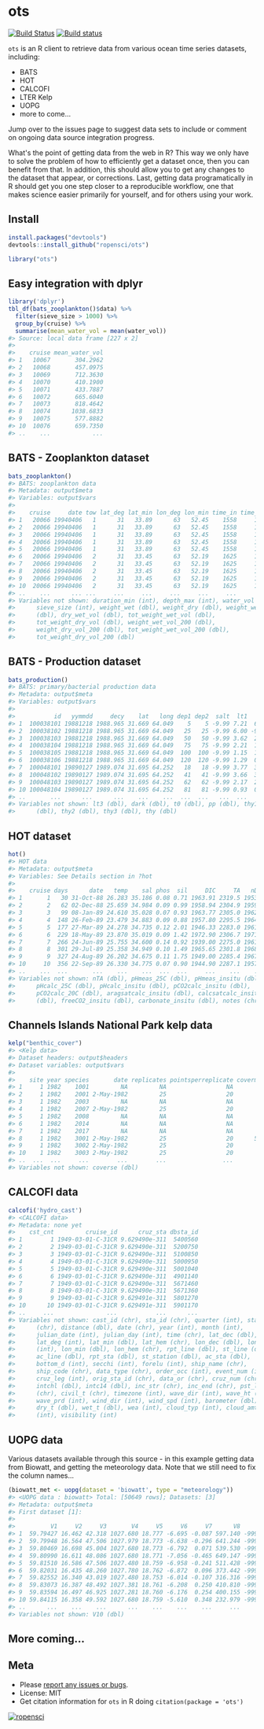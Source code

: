 ots
===



[![Build Status](https://api.travis-ci.org/ropensci/ots.png)](https://travis-ci.org/ropensci/ots)
[![Build status](https://ci.appveyor.com/api/projects/status/cad6l6aibktrvau9/branch/master?svg=true)](https://ci.appveyor.com/project/sckott/ots/branch/master)

`ots` is an R client to retrieve data from various ocean time series datasets, including:

* BATS
* HOT
* CALCOFI
* LTER Kelp
* UOPG
* more to come...

Jump over to the issues page to suggest data sets to include or comment on ongoing data source integration progress.

What's the point of getting data from the web in R? This way we only have to solve the problem of how to efficiently get a dataset once, then you can benefit from that. In addition, this should allow you to get any changes to the dataset that appear, or corrections. Last, getting data programatically in R should get you one step closer to a reproducible workflow, one that makes science easier primarily for yourself, and for others using your work.

## Install


```r
install.packages("devtools")
devtools::install_github("ropensci/ots")
```


```r
library("ots")
```

## Easy integration with dplyr


```r
library('dplyr')
tbl_df(bats_zooplankton()$data) %>% 
  filter(sieve_size > 1000) %>% 
  group_by(cruise) %>% 
  summarise(mean_water_vol = mean(water_vol))
#> Source: local data frame [227 x 2]
#> 
#>    cruise mean_water_vol
#> 1   10067       304.2962
#> 2   10068       457.0975
#> 3   10069       712.3630
#> 4   10070       410.1900
#> 5   10071       433.7887
#> 6   10072       665.6040
#> 7   10073       818.4642
#> 8   10074      1038.6833
#> 9   10075       577.8882
#> 10  10076       659.7350
#> ..    ...            ...
```

## BATS - Zooplankton dataset


```r
bats_zooplankton()
#> BATS: zooplankton data
#> Metadata: output$meta
#> Variables: output$vars
#> 
#>    cruise     date tow lat_deg lat_min lon_deg lon_min time_in time_out
#> 1   20066 19940406   1      31   33.89      63   52.45    1558     1626
#> 2   20066 19940406   1      31   33.89      63   52.45    1558     1626
#> 3   20066 19940406   1      31   33.89      63   52.45    1558     1626
#> 4   20066 19940406   1      31   33.89      63   52.45    1558     1626
#> 5   20066 19940406   1      31   33.89      63   52.45    1558     1626
#> 6   20066 19940406   2      31   33.45      63   52.19    1625     1651
#> 7   20066 19940406   2      31   33.45      63   52.19    1625     1651
#> 8   20066 19940406   2      31   33.45      63   52.19    1625     1651
#> 9   20066 19940406   2      31   33.45      63   52.19    1625     1651
#> 10  20066 19940406   2      31   33.45      63   52.19    1625     1651
#> ..    ...      ... ...     ...     ...     ...     ...     ...      ...
#> Variables not shown: duration_min (int), depth_max (int), water_vol (dbl),
#>      sieve_size (int), weight_wet (dbl), weight_dry (dbl), weight_wet_vol
#>      (dbl), dry_wet_vol (dbl), tot_weight_wet_vol (dbl),
#>      tot_weight_dry_vol (dbl), weight_wet_vol_200 (dbl),
#>      weight_dry_vol_200 (dbl), tot_weight_wet_vol_200 (dbl),
#>      tot_weight_dry_vol_200 (dbl)
```

## BATS - Production dataset


```r
bats_production()
#> BATS: primary/bacterial production data
#> Metadata: output$meta
#> Variables: output$vars
#> 
#>           id   yymmdd     decy    lat   long dep1 dep2  salt  lt1   lt2
#> 1  100038101 19881218 1988.965 31.669 64.049    5    5 -9.99 7.21  6.59
#> 2  100038102 19881218 1988.965 31.669 64.049   25   25 -9.99 6.00 -9.90
#> 3  100038103 19881218 1988.965 31.669 64.049   50   50 -9.99 3.62  2.69
#> 4  100038104 19881218 1988.965 31.669 64.049   75   75 -9.99 2.21  1.40
#> 5  100038105 19881218 1988.965 31.669 64.049  100  100 -9.99 1.15  1.78
#> 6  100038106 19881218 1988.965 31.669 64.049  120  120 -9.99 1.29  0.75
#> 7  100048101 19890127 1989.074 31.695 64.252   18   18 -9.99 3.77  3.75
#> 8  100048102 19890127 1989.074 31.695 64.252   41   41 -9.99 3.66  3.55
#> 9  100048103 19890127 1989.074 31.695 64.252   62   62 -9.99 2.17  2.33
#> 10 100048104 19890127 1989.074 31.695 64.252   81   81 -9.99 0.93  0.92
#> ..       ...      ...      ...    ...    ...  ...  ...   ...  ...   ...
#> Variables not shown: lt3 (dbl), dark (dbl), t0 (dbl), pp (dbl), thy1
#>      (dbl), thy2 (dbl), thy3 (dbl), thy (dbl)
```

## HOT dataset


```r
hot()
#> HOT data
#> Metadata: output$meta
#> Variables: See Details section in ?hot
#> 
#>    cruise days      date   temp    sal phos  sil     DIC     TA   nDIC
#> 1       1   30 31-Oct-88 26.283 35.186 0.08 0.71 1963.91 2319.5 1953.5
#> 2       2   62 02-Dec-88 25.659 34.984 0.09 0.99 1958.94 2304.9 1959.8
#> 3       3   99 08-Jan-89 24.610 35.028 0.07 0.93 1963.77 2305.0 1962.2
#> 4       4  148 26-Feb-89 23.479 34.883 0.09 0.88 1957.80 2295.5 1964.4
#> 5       5  177 27-Mar-89 24.278 34.735 0.12 2.01 1946.33 2283.0 1961.2
#> 6       6  229 18-May-89 23.870 35.019 0.09 1.42 1972.90 2306.7 1971.8
#> 7       7  266 24-Jun-89 25.755 34.600 0.14 0.92 1939.00 2275.0 1961.4
#> 8       8  301 29-Jul-89 25.358 34.949 0.10 1.49 1965.65 2301.8 1968.5
#> 9       9  327 24-Aug-89 26.202 34.675 0.11 1.75 1949.00 2285.4 1967.3
#> 10     10  356 22-Sep-89 26.330 34.775 0.07 0.90 1944.90 2287.1 1957.5
#> ..    ...  ...       ...    ...    ...  ...  ...     ...    ...    ...
#> Variables not shown: nTA (dbl), pHmeas_25C (dbl), pHmeas_insitu (dbl),
#>      pHcalc_25C (dbl), pHcalc_insitu (dbl), pCO2calc_insitu (dbl),
#>      pCO2calc_20C (dbl), aragsatcalc_insitu (dbl), calcsatcalc_insitu
#>      (dbl), freeCO2_insitu (dbl), carbonate_insitu (dbl), notes (chr)
```

## Channels Islands National Park kelp data


```r
kelp("benthic_cover")
#> <Kelp data>
#> Dataset headers: output$headers
#> Dataset variables: output$vars
#> 
#>    site year species       date replicates pointsperreplicate covermean
#> 1     1 1982    1001         NA         NA                 NA        NA
#> 2     1 1982    2001 2-May-1982         25                 20       3.6
#> 3     1 1982    2003         NA         NA                 NA        NA
#> 4     1 1982    2007 2-May-1982         25                 20       0.4
#> 5     1 1982    2008         NA         NA                 NA        NA
#> 6     1 1982    2014         NA         NA                 NA        NA
#> 7     1 1982    2017         NA         NA                 NA        NA
#> 8     1 1982    3001 2-May-1982         25                 20      52.6
#> 9     1 1982    3002 2-May-1982         25                 20       2.6
#> 10    1 1982    3003 2-May-1982         25                 20       7.2
#> ..  ...  ...     ...        ...        ...                ...       ...
#> Variables not shown: coverse (dbl)
```

## CALCOFI data


```r
calcofi('hydro_cast')
#> <CALCOFI data>
#> Metadata: none yet
#>    cst_cnt         cruise_id      cruz_sta dbsta_id
#> 1        1 1949-03-01-C-31CR 9.629490e-311  5400560
#> 2        2 1949-03-01-C-31CR 9.629490e-311  5200750
#> 3        3 1949-03-01-C-31CR 9.629490e-311  5100850
#> 4        4 1949-03-01-C-31CR 9.629490e-311  5000950
#> 5        5 1949-03-01-C-31CR 9.629490e-311  5001040
#> 6        6 1949-03-01-C-31CR 9.629490e-311  4901140
#> 7        7 1949-03-01-C-31CR 9.629490e-311  5671460
#> 8        8 1949-03-01-C-31CR 9.629490e-311  5671360
#> 9        9 1949-03-01-C-31CR 9.629491e-311  5801270
#> 10      10 1949-03-01-C-31CR 9.629491e-311  5901170
#> ..     ...               ...           ...      ...
#> Variables not shown: cast_id (chr), sta_id (chr), quarter (int), sta_code
#>      (chr), distance (dbl), date (chr), year (int), month (int),
#>      julian_date (int), julian_day (int), time (chr), lat_dec (dbl),
#>      lat_deg (int), lat_min (dbl), lat_hem (chr), lon_dec (dbl), lon_deg
#>      (int), lon_min (dbl), lon_hem (chr), rpt_line (dbl), st_line (dbl),
#>      ac_line (dbl), rpt_sta (dbl), st_station (dbl), ac_sta (dbl),
#>      bottom_d (int), secchi (int), forelu (int), ship_name (chr),
#>      ship_code (chr), data_type (chr), order_occ (int), event_num (int),
#>      cruz_leg (int), orig_sta_id (chr), data_or (chr), cruz_num (chr),
#>      intchl (dbl), intc14 (dbl), inc_str (chr), inc_end (chr), pst_lan
#>      (chr), civil_t (chr), timezone (int), wave_dir (int), wave_ht (int),
#>      wave_prd (int), wind_dir (int), wind_spd (int), barometer (dbl),
#>      dry_t (dbl), wet_t (dbl), wea (int), cloud_typ (int), cloud_amt
#>      (int), visibility (int)
```

## UOPG data

Various datasets available through this source - in this example getting data from Biowatt, and getting the meteorology data. Note that we still need to fix the column names...


```r
(biowatt_met <- uopg(dataset = 'biowatt', type = "meteorology"))
#> <UOPG data : biowatt> Total: [50649 rows]; Datasets: [3]
#> Metadata: output$meta
#> First dataset [1]:
#> 
#>          V1     V2     V3       V4     V5     V6     V7      V8      V9
#> 1  59.79427 16.462 42.318 1027.680 18.777 -6.695 -0.087 597.140 -999.99
#> 2  59.79948 16.564 47.506 1027.979 18.773 -6.638 -0.296 641.244 -999.99
#> 3  59.80469 16.698 45.004 1027.680 18.773 -6.792  0.071 539.530 -999.99
#> 4  59.80990 16.611 48.086 1027.680 18.771 -7.056 -0.465 649.147 -999.99
#> 5  59.81510 16.586 47.506 1027.480 18.759 -6.958 -0.241 511.428 -999.99
#> 6  59.82031 16.435 48.260 1027.780 18.762 -6.872  0.096 373.442 -999.99
#> 7  59.82552 16.340 43.019 1027.480 18.753 -6.014 -0.107 316.316 -999.99
#> 8  59.83073 16.387 48.492 1027.381 18.761 -6.208  0.250 410.810 -999.99
#> 9  59.83594 16.497 46.925 1027.281 18.760 -6.176  0.254 400.155 -999.99
#> 10 59.84115 16.358 49.592 1027.680 18.759 -5.610  0.348 232.979 -999.99
#> ..      ...    ...    ...      ...    ...    ...    ...     ...     ...
#> Variables not shown: V10 (dbl)
```

## More coming...

## Meta

* Please [report any issues or bugs](https://github.com/ropensci/ots/issues).
* License: MIT
* Get citation information for `ots` in R doing `citation(package = 'ots')`

[![ropensci](http://ropensci.org/public_images/github_footer.png)](http://ropensci.org)

